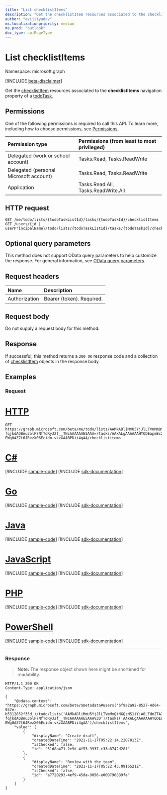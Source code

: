 ```yaml
---
title: "List checklistItems"
description: "Get the checklistItem resources associated to the checklistItems navigation property of a todoTask."
author: "avijityadav"
ms.localizationpriority: medium
ms.prod: "outlook"
doc_type: apiPageType
---
```


# List checklistItems
Namespace: microsoft.graph

[!INCLUDE [beta-disclaimer](../../includes/beta-disclaimer.md)]

Get the [checklistItem](../resources/checklistitem.md) resources associated to the **checklistItems** navigation property of a [todoTask](../resources/todoTask.md).

## Permissions
One of the following permissions is required to call this API. To learn more, including how to choose permissions, see [Permissions](/graph/permissions-reference).

|Permission type|Permissions (from least to most privileged)|
|:---|:---|
|Delegated (work or school account)|Tasks.Read, Tasks.ReadWrite|
|Delegated (personal Microsoft account)|Tasks.Read, Tasks.ReadWrite|
|Application|Tasks.Read.All, Tasks.ReadWrite.All|

## HTTP request

<!-- {
  "blockType": "ignored"
}
-->
``` http
GET /me/todo/lists/{todoTaskListId}/tasks/{todoTaskId}/checklistItems
GET /users/{id | userPrincipalName}/todo/lists/{todoTaskListId}/tasks/{todoTaskId}/checklistItems
```

## Optional query parameters
This method does not support OData query parameters to help customize the response. For general information, see [OData query parameters](/graph/query-parameters).

## Request headers
|Name|Description|
|:---|:---|
|Authorization|Bearer {token}. Required.|

## Request body
Do not supply a request body for this method.

## Response

If successful, this method returns a `200 OK` response code and a collection of [checklistItem](../resources/checklistitem.md) objects in the response body.

## Examples

### Request

# [HTTP](#tab/http)
<!-- {
  "blockType": "request",
  "name": "list_checklistitem_for_nav_property",
  "sampleKeys": ["AAMkADliMmU5YjJlLTVmMmQtNGQzNS1iYjA0LTdmZTA2NTI0MTE5YwAuAAAAAADdOMUbUmCfTKa7OC-fqjkdAQBnu3olF7NfToRyJ2f__TNcAAAAAAESAAA=", "AAkALgAAAAAAHYQDEapmEc2byACqAC-EWg0AZ7t6JRezX06Ecidn-vkzXAABPDii4gAA"]
}
-->
``` http
GET https://graph.microsoft.com/beta/me/todo/lists/AAMkADliMmU5YjJlLTVmMmQtNGQzNS1iYjA0LTdmZTA2NTI0MTE5YwAuAAAAAADdOMUbUmCfTKa7OC-fqjkdAQBnu3olF7NfToRyJ2f__TNcAAAAAAESAAA=/tasks/AAkALgAAAAAAHYQDEapmEc2byACqAC-EWg0AZ7t6JRezX06Ecidn-vkzXAABPDii4gAA/checklistitems
```

# [C#](#tab/csharp)
[!INCLUDE [sample-code](../includes/snippets/csharp/list-checklistitem-for-nav-property-csharp-snippets.md)]
[!INCLUDE [sdk-documentation](../includes/snippets/snippets-sdk-documentation-link.md)]

# [Go](#tab/go)
[!INCLUDE [sample-code](../includes/snippets/go/list-checklistitem-for-nav-property-go-snippets.md)]
[!INCLUDE [sdk-documentation](../includes/snippets/snippets-sdk-documentation-link.md)]

# [Java](#tab/java)
[!INCLUDE [sample-code](../includes/snippets/java/list-checklistitem-for-nav-property-java-snippets.md)]
[!INCLUDE [sdk-documentation](../includes/snippets/snippets-sdk-documentation-link.md)]

# [JavaScript](#tab/javascript)
[!INCLUDE [sample-code](../includes/snippets/javascript/list-checklistitem-for-nav-property-javascript-snippets.md)]
[!INCLUDE [sdk-documentation](../includes/snippets/snippets-sdk-documentation-link.md)]

# [PHP](#tab/php)
[!INCLUDE [sample-code](../includes/snippets/php/list-checklistitem-for-nav-property-php-snippets.md)]
[!INCLUDE [sdk-documentation](../includes/snippets/snippets-sdk-documentation-link.md)]

# [PowerShell](#tab/powershell)
[!INCLUDE [sample-code](../includes/snippets/powershell/list-checklistitem-for-nav-property-powershell-snippets.md)]
[!INCLUDE [sdk-documentation](../includes/snippets/snippets-sdk-documentation-link.md)]

---

### Response
>**Note:** The response object shown here might be shortened for readability.
<!-- {
  "blockType": "response",
  "truncated": true,
  "@odata.type": "Collection(microsoft.graph.checklistItem)"
}
-->
``` http
HTTP/1.1 200 OK
Content-Type: application/json

{
    "@odata.context": "https://graph.microsoft.com/beta/$metadata#users('6f9a2a92-8527-4d64-937e-b5312852f35d')/todo/lists('AAMkADliMmU5YjJlLTVmMmQtNGQzNS1iYjA0LTdmZTA2NTI0MTE5YwAuAAAAAADdOMUbUmCfTKa7OC-fqjkdAQBnu3olF7NfToRyJ2f__TNcAAAAAAESAAA%3D')/tasks('AAkALgAAAAAAHYQDEapmEc2byACqAC-EWg0AZ7t6JRezX06Ecidn-vkzXAABPDii4gAA')/checklistItems",
    "value": [
        {
            "displayName": "Create draft",
            "createdDateTime": "2021-11-17T05:22:14.2207813Z",
            "isChecked": false,
            "id": "51d8a471-2e9d-4f53-9937-c33a8742d28f"
        },
        {
            "displayName": "Review with the team",
            "createdDateTime": "2021-11-17T05:22:43.0916521Z",
            "isChecked": false,
            "id": "a7720293-4ef9-45da-9056-e000796889fa"
        }
    ]
}
```

